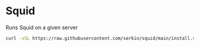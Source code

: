 # Squid

Runs Squid on a given server

```bash
curl -sSL https://raw.githubusercontent.com/serkin/squid/main/install.sh | bash
```
